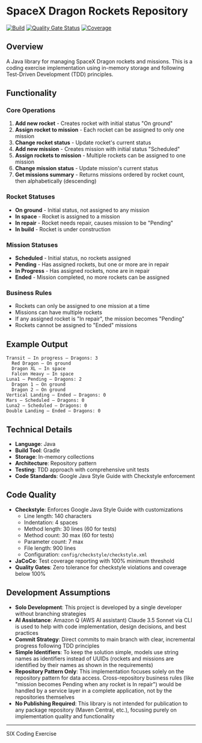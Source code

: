 # SpaceX Dragon Rockets Repository

[![Build](https://github.com/aliaksandrrachko/spacex-dragon-rockets-repository/actions/workflows/ci-build.yml/badge.svg)](https://github.com/aliaksandrrachko/spacex-dragon-rockets-repository/actions/workflows/ci-build.yml)
[![Quality Gate Status](https://img.shields.io/badge/quality%20gate-passing-brightgreen)](https://github.com/aliaksandrrachko/spacex-dragon-rockets-repository)
[![Coverage](https://img.shields.io/badge/coverage-100%25-brightgreen)](https://github.com/aliaksandrrachko/spacex-dragon-rockets-repository)

## Overview
A Java library for managing SpaceX Dragon rockets and missions. This is a coding exercise implementation using in-memory storage and following Test-Driven Development (TDD) principles.

## Functionality

### Core Operations
1. **Add new rocket** - Creates rocket with initial status "On ground"
2. **Assign rocket to mission** - Each rocket can be assigned to only one mission
3. **Change rocket status** - Update rocket's current status
4. **Add new mission** - Creates mission with initial status "Scheduled"
5. **Assign rockets to mission** - Multiple rockets can be assigned to one mission
6. **Change mission status** - Update mission's current status
7. **Get missions summary** - Returns missions ordered by rocket count, then alphabetically (descending)

### Rocket Statuses
- **On ground** - Initial status, not assigned to any mission
- **In space** - Rocket is assigned to a mission
- **In repair** - Rocket needs repair, causes mission to be "Pending"
- **In build** - Rocket is under construction

### Mission Statuses
- **Scheduled** - Initial status, no rockets assigned
- **Pending** - Has assigned rockets, but one or more are in repair
- **In Progress** - Has assigned rockets, none are in repair
- **Ended** - Mission completed, no more rockets can be assigned

### Business Rules
- Rockets can only be assigned to one mission at a time
- Missions can have multiple rockets
- If any assigned rocket is "In repair", the mission becomes "Pending"
- Rockets cannot be assigned to "Ended" missions

## Example Output
```
Transit – In progress – Dragons: 3
  Red Dragon – On ground
  Dragon XL – In space
  Falcon Heavy – In space
Luna1 – Pending – Dragons: 2
  Dragon 1 – On ground
  Dragon 2 – On ground
Vertical Landing – Ended – Dragons: 0
Mars – Scheduled – Dragons: 0
Luna2 – Scheduled – Dragons: 0
Double Landing – Ended – Dragons: 0
```

## Technical Details
- **Language**: Java
- **Build Tool**: Gradle
- **Storage**: In-memory collections
- **Architecture**: Repository pattern
- **Testing**: TDD approach with comprehensive unit tests
- **Code Standards**: Google Java Style Guide with Checkstyle enforcement

## Code Quality
- **Checkstyle**: Enforces Google Java Style Guide with customizations
  - Line length: 140 characters
  - Indentation: 4 spaces
  - Method length: 30 lines (60 for tests)
  - Method count: 30 max (60 for tests)
  - Parameter count: 7 max
  - File length: 900 lines
  - Configuration: `config/checkstyle/checkstyle.xml`
- **JaCoCo**: Test coverage reporting with 100% minimum threshold
- **Quality Gates**: Zero tolerance for checkstyle violations and coverage below 100%

## Development Assumptions
- **Solo Development**: This project is developed by a single developer without branching strategies
- **AI Assistance**: Amazon Q (AWS AI assistant) Claude 3.5 Sonnet via CLI is used to help with code implementation, design decisions, and best practices
- **Commit Strategy**: Direct commits to main branch with clear, incremental progress following TDD principles
- **Simple Identifiers**: To keep the solution simple, models use string names as identifiers instead of UUIDs (rockets and missions are identified by their names as shown in the requirements)
- **Repository Pattern Only**: This implementation focuses solely on the repository pattern for data access. Cross-repository business rules (like "mission becomes Pending when any rocket is In repair") would be handled by a service layer in a complete application, not by the repositories themselves
- **No Publishing Required**: This library is not intended for publication to any package repository (Maven Central, etc.), focusing purely on implementation quality and functionality

---

SIX Coding Exercise
